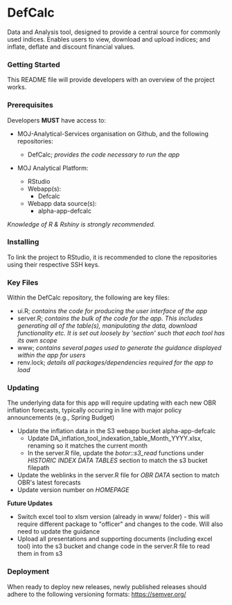 # DefCalc
Data and Analysis tool, designed to provide a central source for commonly used indices.
Enables users to view, download and upload indices; and inflate, deflate and discount financial values.

### Getting Started
This README file will provide developers with an overview of the project works.

### Prerequisites
Developers **MUST** have access to:
* MOJ-Analytical-Services organisation on Github, and the following repositories:
  * DefCalc; _provides the code necessary to run the app_
 
* MOJ Analytical Platform:
  * RStudio
  * Webapp(s):
    * Defcalc
  * Webapp data source(s):
    * alpha-app-defcalc
    
_Knowledge of R & Rshiny is strongly recommended._
    
### Installing
To link the project to RStudio, it is recommended to clone the repositories using their respective SSH keys.

### Key Files
Within the DefCalc repository, the following are key files:
* ui.R; _contains the code for producing the user interface of the app_
* server.R; _contains the bulk of the code for the app. This includes generating all of the table(s), manipulating the data, download functionality etc. It is set out loosely by 'section' such that each tool has its own scope_
* www; _contains several pages used to generate the guidance displayed within the app for users_
* renv.lock; _details all packages/dependencies required for the app to load_


### Updating
The underlying data for this app will require updating with each new OBR inflation forecasts, typically occuring in line with major policy announcements (e.g., Spring Budget)
* Update the inflation data in the S3 webapp bucket alpha-app-defcalc
  * Update DA_inflation_tool_indexation_table_Month_YYYY.xlsx, renaming so it matches the current month
  * In the server.R file, update the _botor::s3_read_ functions under _HISTORIC INDEX DATA TABLES_ section to match the s3 bucket filepath
* Update the weblinks in the server.R file for _OBR DATA_ section to match OBR's latest forecasts
* Update version number on _HOMEPAGE_

**Future Updates**
* Switch excel tool to xlsm version (already in www/ folder) - this will require different package to "officer" and changes to the code. Will also need to update the guidance
* Upload all presentations and supporting documents (including excel tool) into the s3 bucket and change code in the server.R file to read them in from s3 

### Deployment
When ready to deploy new releases, newly published releases should adhere to the following versioning formats: https://semver.org/

